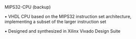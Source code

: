  MIPS32-CPU (backup)

•	VHDL CPU based on the MIPS32 instruction set architecture, implementing a subset of the larger instruction set 

•	Designed and synthesized in Xilinx Vivado Design Suite
